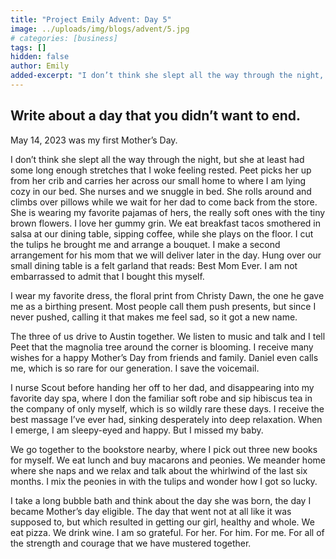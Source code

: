 ```yaml
---
title: "Project Emily Advent: Day 5"
image: ../uploads/img/blogs/advent/5.jpg
# categories: [business]
tags: []
hidden: false
author: Emily
added-excerpt: "I don’t think she slept all the way through the night, but she at least had some long enough stretches that I woke feeling rested. Peet picks her up from her crib and carries her across our small home to where I am lying cozy in our bed. She nurses and we snuggle in bed. She rolls around and climbs over pillows while we wait for her dad to come back from the store. She is wearing my favorite pajamas of hers, the really soft ones with the tiny brown flowers."
---
```


<style> em {color: black;} p a {color: #f0506e;}</style>

## Write about a day that you didn’t want to end.

May 14, 2023 was my first Mother’s Day.

I don’t think she slept all the way through the night, but she at least had some long enough stretches that I woke feeling rested. Peet picks her up from her crib and carries her across our small home to where I am lying cozy in our bed. She nurses and we snuggle in bed. She rolls around and climbs over pillows while we wait for her dad to come back from the store. She is wearing my favorite pajamas of hers, the really soft ones with the tiny brown flowers. I love her gummy grin. We eat breakfast tacos smothered in salsa at our dining table, sipping coffee, while she plays on the floor. I cut the tulips he brought me and arrange a bouquet. I make a second arrangement for his mom that we will deliver later in the day. Hung over our small dining table is a felt garland that reads: Best Mom Ever. I am not embarrassed to admit that I bought this myself.

I wear my favorite dress, the floral print from Christy Dawn, the one he gave me as a birthing present. Most people call them push presents, but since I never pushed, calling it that makes me feel sad, so it got a new name.

The three of us drive to Austin together. We listen to music and talk and I tell Peet that the magnolia tree around the corner is blooming. I receive many wishes for a happy Mother’s Day from friends and family. Daniel even calls me, which is so rare for our generation. I save the voicemail.

I nurse Scout before handing her off to her dad, and disappearing into my favorite day spa, where I don the familiar soft robe and sip hibiscus tea in the company of only myself, which is so wildly rare these days. I receive the best massage I’ve ever had, sinking desperately into deep relaxation. When I emerge, I am sleepy-eyed and happy. But I missed my baby.

We go together to the bookstore nearby, where I pick out three new books for myself. We eat lunch and buy macarons and peonies. We meander home where she naps and we relax and talk about the whirlwind of the last six months. I mix the peonies in with the tulips and wonder how I got so lucky.

I take a long bubble bath and think about the day she was born, the day I became Mother’s day eligible. The day that went not at all like it was supposed to, but which resulted in getting our girl, healthy and whole. We eat pizza. We drink wine. I am so grateful. For her. For him. For me. For all of the strength and courage that we have mustered together.
